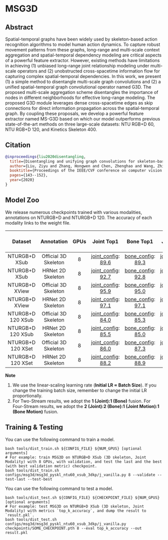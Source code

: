 # MSG3D

## Abstract

Spatial-temporal graphs have been widely used by skeleton-based action recognition algorithms to model human action dynamics. To capture robust movement patterns from these graphs, long-range and multi-scale context aggregation and spatial-temporal dependency modeling are critical aspects of a powerful feature extractor. However, existing methods have limitations in achieving (1) unbiased long-range joint relationship modeling under multi-scale operators and (2) unobstructed cross-spacetime information flow for capturing complex spatial-temporal dependencies. In this work, we present (1) a simple method to disentangle multi-scale graph convolutions and (2) a unified spatial-temporal graph convolutional operator named G3D. The proposed multi-scale aggregation scheme disentangles the importance of nodes in different neighborhoods for effective long-range modeling. The proposed G3D module leverages dense cross-spacetime edges as skip connections for direct information propagation across the spatial-temporal graph. By coupling these proposals, we develop a powerful feature extractor named MS-G3D based on which our model outperforms previous state-of-the-art methods on three large-scale datasets: NTU RGB+D 60, NTU RGB+D 120, and Kinetics Skeleton 400.

## Citation

```BibTeX
@inproceedings{liu2020disentangling,
  title={Disentangling and unifying graph convolutions for skeleton-based action recognition},
  author={Liu, Ziyu and Zhang, Hongwen and Chen, Zhenghao and Wang, Zhiyong and Ouyang, Wanli},
  booktitle={Proceedings of the IEEE/CVF conference on computer vision and pattern recognition},
  pages={143--152},
  year={2020}
}
```

## Model Zoo

We release numerous checkpoints trained with various modalities, annotations on NTURGB+D and NTURGB+D 120. The accuracy of each modality links to the weight file.

| Dataset | Annotation | GPUs | Joint Top1 | Bone Top1 | Joint Motion Top1 | Bone-Motion Top1 | Two-Stream Top1 | Four Stream Top1 |
| :---: | :---: | :---: | :---: | :---: | :---: | :---: | :---: | :---: |
| NTURGB+D XSub | Official 3D Skeleton | 8 | [joint_config](/configs/msg3d/msg3d_pyskl_ntu60_xsub_3dkp/j.py): [89.6](http://download.openmmlab.com/mmaction/pyskl/ckpt/msg3d/msg3d_pyskl_ntu60_xsub_3dkp/j.pth) | [bone_config](/configs/msg3d/msg3d_pyskl_ntu60_xsub_3dkp/b.py): [89.3](http://download.openmmlab.com/mmaction/pyskl/ckpt/msg3d/msg3d_pyskl_ntu60_xsub_3dkp/b.pth) | [joint_motion_config](/configs/msg3d/msg3d_pyskl_ntu60_xsub_3dkp/jm.py): [87.7](http://download.openmmlab.com/mmaction/pyskl/ckpt/msg3d/msg3d_pyskl_ntu60_xsub_3dkp/jm.pth) | [bone_motion_config](/configs/msg3d/msg3d_pyskl_ntu60_xsub_3dkp/bm.py): [86.7](http://download.openmmlab.com/mmaction/pyskl/ckpt/msg3d/msg3d_pyskl_ntu60_xsub_3dkp/bm.pth) | 91.0 | 91.7 |
| NTURGB+D XSub | HRNet 2D Skeleton | 8 | [joint_config](/configs/msg3d/msg3d_pyskl_ntu60_xsub_hrnet/j.py): [92.7](http://download.openmmlab.com/mmaction/pyskl/ckpt/msg3d/msg3d_pyskl_ntu60_xsub_hrnet/j.pth) | [bone_config](/configs/msg3d/msg3d_pyskl_ntu60_xsub_hrnet/b.py): [92.8](http://download.openmmlab.com/mmaction/pyskl/ckpt/msg3d/msg3d_pyskl_ntu60_xsub_hrnet/b.pth) | [joint_motion_config](/configs/msg3d/msg3d_pyskl_ntu60_xsub_hrnet/jm.py): [89.8](http://download.openmmlab.com/mmaction/pyskl/ckpt/msg3d/msg3d_pyskl_ntu60_xsub_hrnet/jm.pth) | [bone_motion_config](/configs/msg3d/msg3d_pyskl_ntu60_xsub_hrnet/bm.py): [90.2](http://download.openmmlab.com/mmaction/pyskl/ckpt/msg3d/msg3d_pyskl_ntu60_xsub_hrnet/bm.pth) | 93.8 | 94.1 |
| NTURGB+D XView | Official 3D Skeleton | 8 | [joint_config](/configs/msg3d/msg3d_pyskl_ntu60_xview_3dkp/j.py): [95.9](http://download.openmmlab.com/mmaction/pyskl/ckpt/msg3d/msg3d_pyskl_ntu60_xview_3dkp/j.pth) | [bone_config](/configs/msg3d/msg3d_pyskl_ntu60_xview_3dkp/b.py): [95.0](http://download.openmmlab.com/mmaction/pyskl/ckpt/msg3d/msg3d_pyskl_ntu60_xview_3dkp/b.pth) | [joint_motion_config](/configs/msg3d/msg3d_pyskl_ntu60_xview_3dkp/jm.py): [94.0](http://download.openmmlab.com/mmaction/pyskl/ckpt/msg3d/msg3d_pyskl_ntu60_xview_3dkp/jm.pth) | [bone_motion_config](/configs/msg3d/msg3d_pyskl_ntu60_xview_3dkp/bm.py): [92.4](http://download.openmmlab.com/mmaction/pyskl/ckpt/msg3d/msg3d_pyskl_ntu60_xview_3dkp/bm.pth) | 96.4 | 96.9 |
| NTURGB+D XView | HRNet 2D Skeleton | 8 | [joint_config](/configs/msg3d/msg3d_pyskl_ntu60_xview_hrnet/j.py): [97.1](http://download.openmmlab.com/mmaction/pyskl/ckpt/msg3d/msg3d_pyskl_ntu60_xview_hrnet/j.pth) | [bone_config](/configs/msg3d/msg3d_pyskl_ntu60_xview_hrnet/b.py): [97.1](http://download.openmmlab.com/mmaction/pyskl/ckpt/msg3d/msg3d_pyskl_ntu60_xview_hrnet/b.pth) | [joint_motion_config](/configs/msg3d/msg3d_pyskl_ntu60_xview_hrnet/jm.py): [95.9](http://download.openmmlab.com/mmaction/pyskl/ckpt/msg3d/msg3d_pyskl_ntu60_xview_hrnet/jm.pth) | [bone_motion_config](/configs/msg3d/msg3d_pyskl_ntu60_xview_hrnet/bm.py): [95.1](http://download.openmmlab.com/mmaction/pyskl/ckpt/msg3d/msg3d_pyskl_ntu60_xview_hrnet/bm.pth) | 97.9 | 98.3 |
| NTURGB+D 120 XSub | Official 3D Skeleton | 8 | [joint_config](/configs/msg3d/msg3d_pyskl_ntu120_xsub_3dkp/j.py): [84.0](http://download.openmmlab.com/mmaction/pyskl/ckpt/msg3d/msg3d_pyskl_ntu120_xsub_3dkp/j.pth) | [bone_config](/configs/msg3d/msg3d_pyskl_ntu120_xsub_3dkp/b.py): [85.3](http://download.openmmlab.com/mmaction/pyskl/ckpt/msg3d/msg3d_pyskl_ntu120_xsub_3dkp/b.pth) | [joint_motion_config](/configs/msg3d/msg3d_pyskl_ntu120_xsub_3dkp/jm.py): [82.2](http://download.openmmlab.com/mmaction/pyskl/ckpt/msg3d/msg3d_pyskl_ntu120_xsub_3dkp/jm.pth) | [bone_motion_config](/configs/msg3d/msg3d_pyskl_ntu120_xsub_3dkp/bm.py): [81.5](http://download.openmmlab.com/mmaction/pyskl/ckpt/msg3d/msg3d_pyskl_ntu120_xsub_3dkp/bm.pth) | 86.9 | 87.8 |
| NTURGB+D 120 XSub | HRNet 2D Skeleton | 8 | [joint_config](/configs/msg3d/msg3d_pyskl_ntu120_xsub_hrnet/j.py): [85.5](http://download.openmmlab.com/mmaction/pyskl/ckpt/msg3d/msg3d_pyskl_ntu120_xsub_hrnet/j.pth) | [bone_config](/configs/msg3d/msg3d_pyskl_ntu120_xsub_hrnet/b.py): [85.0](http://download.openmmlab.com/mmaction/pyskl/ckpt/msg3d/msg3d_pyskl_ntu120_xsub_hrnet/b.pth) | [joint_motion_config](/configs/msg3d/msg3d_pyskl_ntu120_xsub_hrnet/jm.py): [82.6](http://download.openmmlab.com/mmaction/pyskl/ckpt/msg3d/msg3d_pyskl_ntu120_xsub_hrnet/jm.pth) | [bone_motion_config](/configs/msg3d/msg3d_pyskl_ntu120_xsub_hrnet/bm.py): [82.9](http://download.openmmlab.com/mmaction/pyskl/ckpt/msg3d/msg3d_pyskl_ntu120_xsub_hrnet/bm.pth) | 86.7 | 87.4 |
| NTURGB+D 120 XSet | Official 3D Skeleton | 8 | [joint_config](/configs/msg3d/msg3d_pyskl_ntu120_xset_3dkp/j.py): [86.0](http://download.openmmlab.com/mmaction/pyskl/ckpt/msg3d/msg3d_pyskl_ntu120_xset_3dkp/j.pth) | [bone_config](/configs/msg3d/msg3d_pyskl_ntu120_xset_3dkp/b.py): [87.3](http://download.openmmlab.com/mmaction/pyskl/ckpt/msg3d/msg3d_pyskl_ntu120_xset_3dkp/b.pth) | [joint_motion_config](/configs/msg3d/msg3d_pyskl_ntu120_xset_3dkp/jm.py): [82.9](http://download.openmmlab.com/mmaction/pyskl/ckpt/msg3d/msg3d_pyskl_ntu120_xset_3dkp/jm.pth) | [bone_motion_config](/configs/msg3d/msg3d_pyskl_ntu120_xset_3dkp/bm.py): [83.2](http://download.openmmlab.com/mmaction/pyskl/ckpt/msg3d/msg3d_pyskl_ntu120_xset_3dkp/bm.pth) | 88.9 | 89.6 |
| NTURGB+D 120 XSet | HRNet 2D Skeleton | 8 | [joint_config](/configs/msg3d/msg3d_pyskl_ntu120_xset_hrnet/j.py): [88.2](http://download.openmmlab.com/mmaction/pyskl/ckpt/msg3d/msg3d_pyskl_ntu120_xset_hrnet/j.pth) | [bone_config](/configs/msg3d/msg3d_pyskl_ntu120_xset_hrnet/b.py): [88.9](http://download.openmmlab.com/mmaction/pyskl/ckpt/msg3d/msg3d_pyskl_ntu120_xset_hrnet/b.pth) | [joint_motion_config](/configs/msg3d/msg3d_pyskl_ntu120_xset_hrnet/jm.py): [86.6](http://download.openmmlab.com/mmaction/pyskl/ckpt/msg3d/msg3d_pyskl_ntu120_xset_hrnet/jm.pth) | [bone_motion_config](/configs/msg3d/msg3d_pyskl_ntu120_xset_hrnet/bm.py): [86.5](http://download.openmmlab.com/mmaction/pyskl/ckpt/msg3d/msg3d_pyskl_ntu120_xset_hrnet/bm.pth) | 90.0 | 90.9 |

**Note**

1. We use the linear-scaling learning rate (**Initial LR ∝ Batch Size**). If you change the training batch size, remember to change the initial LR proportionally.
2. For Two-Stream results, we adopt the **1 (Joint):1 (Bone)** fusion. For Four-Stream results, we adopt the **2 (Joint):2 (Bone):1 (Joint Motion):1 (Bone Motion)** fusion.


## Training & Testing

You can use the following command to train a model.

```shell
bash tools/dist_train.sh ${CONFIG_FILE} ${NUM_GPUS} [optional arguments]
# For example: train MSG3D on NTURGB+D XSub (3D skeleton, Joint Modality) with 8 GPUs, with validation, and test the last and the best (with best validation metric) checkpoint.
bash tools/dist_train.sh configs/msg3d/msg3d_pyskl_ntu60_xsub_3dkp/j_vanilla.py 8 --validate --test-last --test-best
```

You can use the following command to test a model.

```shell
bash tools/dist_test.sh ${CONFIG_FILE} ${CHECKPOINT_FILE} ${NUM_GPUS} [optional arguments]
# For example: test MSG3D on NTURGB+D XSub (3D skeleton, Joint Modality) with metrics `top_k_accuracy`, and dump the result to `result.pkl`.
bash tools/dist_test.sh configs/msg3d/msg3d_pyskl_ntu60_xsub_3dkp/j_vanilla.py checkpoints/SOME_CHECKPOINT.pth 8 --eval top_k_accuracy --out result.pkl
```
